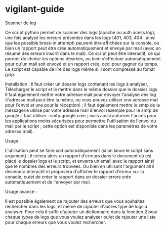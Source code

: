# vigilant-guide

Scanner de log 

Ce script python permet de scanner des logs (apache ou auth acess log), 
une fois analysé les erreurs présentes dans les logs (401, 403, 404 , ainsi que les possible break-in attempt)
peuvent être affichées sur la console, 
ou bien un rapport peut être crée automatiquement et envoyé par mail (avec un résumé des erreurs inscrit dans le mail). 
Ce script peut être interactif, ce qui permet de choisir les options désirées, 
ou bien s'effectuer automatiquement pour qu'un mail soit envoyé et un rapport crée, 
ceci pour gagner du temps. Le script est capable de lire des logs même si il sont compressé au fomat gzip.

Installation : Il faut créer un dossier logs contenant les logs à analyser, 
Télécharger le script et le mettre dans le même dossier que le dossier logs. 
Il faut également mettre votre adresse mail pour envoyer l'analyse des log 
(l'adresse mail peut être la même, ou vous pouvez utiliser une adresse mail pour l'envoi et une pour la réception) ; 
il faut également mettre le smtp de la messagerie utilisé par votre adresse mail d'envoi 
(exemple pour le smtp de google il faut utiliser : smtp.google.com ; 
mais aussi autoriser l'accès pour les applications moins sécurisées pour permettre l'utilisation de l'envoi du mail par le script ;
cette option est disponible dans les paramètres de votre adresse mail).

Usage : 

L'utilisation peut se faire soit automatiquement (si on lance le script sans argument) ; 
il créera alors un rapport d'erreurs dans le document où est placé le dossier logs et le script, 
et enverra un email avec le rapport ainsi que le nombres des erreurs trouvées. 
Ou bien en utilisant l'argument all il deviendra interactif et proposera d'afficher le rapport d'erreur sur la console, 
ou/et de créer le rapport dans un dossier errors crée automatiquement et de l'envoyer par mail.

Usage avancé : 

Il est possible également de rajouter des erreurs que vous souhaitez rechercher dans les logs, 
et même de rajouter d'autres type de logs à analyser. 
Pour cela il suffit d'ajouter un dictionnaire dans la fonction 2 pour chaque types de logs que vous voulez analyser 
ou/et de rajouter une liste pour chaque erreurs que vous voulez rechercher.
